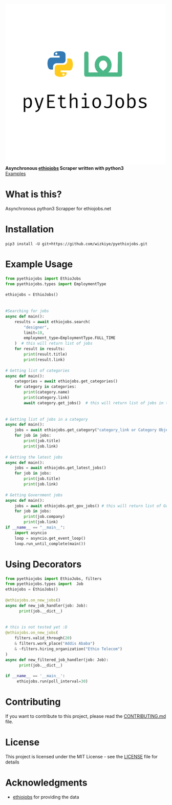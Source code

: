 
<p>    
<a href="https://github.com/wizkiye/pyethiojobs.git">    
<img height="500" src="./.github/images/logo.png" alt="PyEthioJobs">    
</a>    
<br>    
<b>Asynchronous <a href="https://ethiojobs.net">ethiojobs</a> Scraper written with python3 </b>    
<br>    
<a href="">    
Examples</a>    

# What is this?

Asynchronous python3 Scrapper for ethiojobs.net

# Installation

`pip3 install -U git+https://github.com/wizkiye/pyethiojobs.git`

# Example Usage



```python 
from pyethiojobs import EthioJobs  
from pyethiojobs.types import EmploymentType

ethiojobs = EthioJobs()


#Searching for jobs
async def main():  
    results = await ethiojobs.search(
        "designer", 
        limit=10, 
        employment_type=EmploymentType.FULL_TIME
    )  # this will return list of jobs 
    for result in results:
        print(result.title) 
        print(result.link) 

# Getting list of categories        
async def main():  
    categories = await ethiojobs.get_categories()
    for category in categories:
        print(category.name)
        print(category.link)
        await category.get_jobs()  # this will return list of jobs in the category
    

# Getting list of jobs in a category
async def main():  
    jobs = await ethiojobs.get_category("category_link or Category Object")
    for job in jobs:
        print(job.title)
        print(job.link)

# Getting the latest jobs
async def main():  
    jobs = await ethiojobs.get_latest_jobs()
    for job in jobs:
        print(job.title)
        print(job.link)
        
# Getting Government jobs
async def main():  
    jobs = await ethiojobs.get_gov_jobs() # this will return list of GovJob
    for job in jobs:
        print(job.company)
        print(job.link)
if __name__ == "__main__":  
    import asyncio     
    loop = asyncio.get_event_loop()  
    loop.run_until_complete(main())
```  

# Using Decorators

```python
from pyethiojobs import EthioJobs, filters
from pyethiojobs.types import  Job
ethiojobs = EthioJobs()

@ethiojobs.on_new_jobs()
async def new_job_handler(job: Job):
      print(job.__dict__)
     
     
# this is not tested yet :D
@ethiojobs.on_new_jobs(
    filters.valid_through(20) 
    & filters.work_place("Addis Ababa") 
    & ~filters.hiring_organization("Ethio Telecom")
)
async def new_filtered_job_handler(job: Job):
      print(job.__dict__)

if __name__ == '__main__':
     ethiojobs.run(poll_interval=30)
```

# Contributing

If you want to contribute to this project, please read the [CONTRIBUTING.md](CONTRIBUTING.md) file.

# License

This project is licensed under the MIT License - see the [LICENSE](LICENSE) file for details

# Acknowledgments

* [ethiojobs](https://ethiojobs.net) for providing the data




